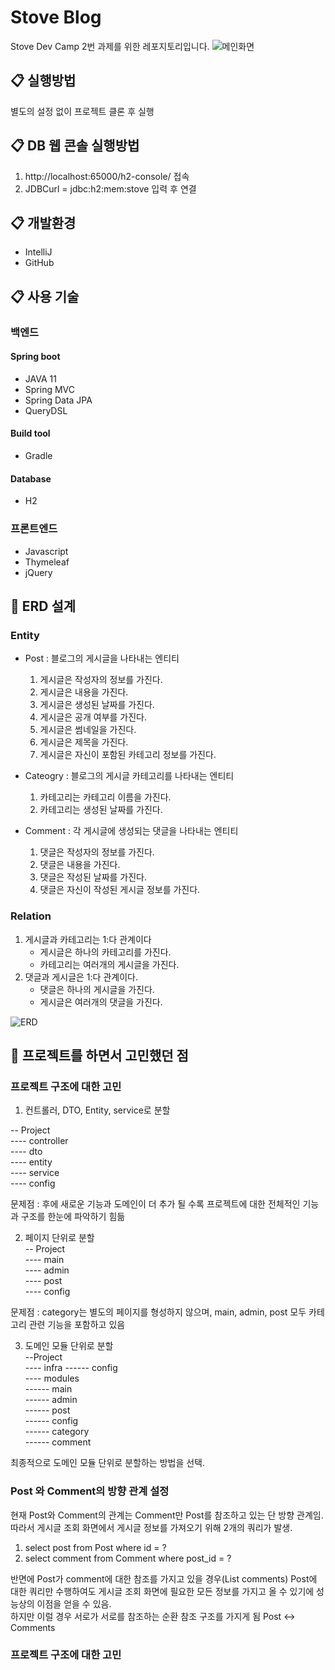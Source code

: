 # Stove Blog
Stove Dev Camp 2번 과제를 위한 레포지토리입니다.
![메인화면](https://user-images.githubusercontent.com/65841596/140411651-1c8f78c8-62b5-4119-85a2-6be51e7a5fd0.jpg)

## :clipboard: 실행방법
별도의 설정 없이 프로젝트 클론 후 실행

## :clipboard: DB 웹 콘솔 실행방법
1. http://localhost:65000/h2-console/ 접속
2. JDBCurl = jdbc:h2:mem:stove 입력 후 연결

## :clipboard: 개발환경
* IntelliJ
* GitHub

## :clipboard: 사용 기술
### 백엔드
#### Spring boot
* JAVA 11
* Spring MVC
* Spring Data JPA
* QueryDSL

#### Build tool
* Gradle

#### Database
* H2

### 프론트엔드
* Javascript
* Thymeleaf
* jQuery

## :link: ERD 설계
### Entity
- Post : 블로그의 게시글을 나타내는 엔티티
   1. 게시글은 작성자의 정보를 가진다.
   2. 게시글은 내용을 가진다.
   3. 게시글은 생성된 날짜를 가진다.
   4. 게시글은 공개 여부를 가진다.
   5. 게시글은 썸네일을 가진다.
   6. 게시글은 제목을 가진다.
   7. 게시글은 자신이 포함된 카테고리 정보를 가진다.
- Cateogry : 블로그의 게시글 카테고리를 나타내는 엔티티
   1. 카테고리는 카테고리 이름을 가진다.
   2. 카테고리는 생성된 날짜를 가진다.
 
- Comment : 각 게시글에 생성되는 댓글을 나타내는 엔티티
   1. 댓글은 작성자의 정보를 가진다.
   2. 댓글은 내용을 가진다.
   3. 댓글은 작성된 날짜를 가진다.
   4. 댓글은 자신이 작성된 게시글 정보를 가진다.
### Relation
1. 게시글과 카테고리는 1:다 관계이다
   - 게시글은 하나의 카테고리를 가진다.
   - 카테고리는 여러개의 게시글을 가진다.
2. 댓글과 게시글은 1:다 관계이다.
   - 댓글은 하나의 게시글을 가진다.
   - 게시글은 여러개의 댓글을 가진다.

![ERD](https://user-images.githubusercontent.com/65841596/140423482-1fec84e9-95a3-45fe-8cbb-41b214806bb7.png)


## :link: 프로젝트를 하면서 고민했던 점
### 프로젝트 구조에 대한 고민
   1. 컨트롤러, DTO, Entity, service로 분할
   
   -- Project  
   ---- controller  
   ---- dto  
   ---- entity  
   ---- service  
   ---- config  
      
   문제점 : 후에 새로운 기능과 도메인이 더 추가 될 수록 프로젝트에 대한 전체적인 기능과 구조를 한눈에 파악하기 힘듦  
   
   2. 페이지 단위로 분할   
     -- Project   
     ---- main   
     ---- admin   
     ---- post   
     ---- config  
     
   문제점 : category는 별도의 페이지를 형성하지 않으며, main, admin, post 모두 카테고리 관련 기능을 포함하고 있음
   
   3. 도메인 모듈 단위로 분할   
      --Project   
      ---- infra
      ------ config   
      ---- modules   
      ------ main   
      ------ admin   
      ------ post   
      ------ config   
      ------ category   
      ------ comment   
      
   최종적으로 도메인 모듈 단위로 분할하는 방법을 선택.
   
   
### Post 와 Comment의 방향 관계 설정
현재 Post와 Comment의 관계는 Comment만 Post를 참조하고 있는 단 방향 관계임.
따라서 게시글 조회 화면에서 게시글 정보를 가져오기 위해 2개의 쿼리가 발생.
1. select post from Post where id = ?
1. select comment from Comment where post_id = ?   

반면에 Post가 comment에 대한 참조를 가지고 있을 경우(List<Comment> comments) Post에 대한 쿼리만 수행하여도 게시글 조회 화면에 필요한 모든 정보를 가지고 올 수 있기에 성능상의 이점을 얻을 수 있음.   
하지만 이럴 경우 서로가 서로를 참조하는 순환 참조 구조를 가지게 됨 Post <-> Comments
   
### 프로젝트 구조에 대한 고민


